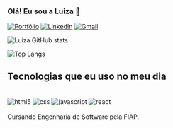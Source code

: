 ### Olá! Eu sou a Luiza 👋

[![Portfólio](https://img.shields.io/website?label-Portfílio.com&style=for-the-badge&url=https://sluizacristina.github.io/meu-site/)](https://sluizacristina.github.io/meu-site/)
[![LinkedIn](https://img.shields.io/badge/LinkedIn-0077B5?style=for-the-badge&logo=linkedin&logoColor=white)](https://www.linkedin.com/in/luiza-cristina-silva-frontend/)
[![Gmail](https://img.shields.io/badge/Gmail-D14836?style=for-the-badge&logo=gmail&logoColor=white)](https://mail.google.com/mail/u/2/?ogbl#inbox)

![Luiza GitHub stats](https://github-readme-stats.vercel.app/api?username=SLuizaCristina&show_icons=true&theme=radical)

[![Top Langs](https://github-readme-stats.vercel.app/api/top-langs/?username=SluizaCristina)](https://github.com/anuraghazra/github-readme-stats)

## Tecnologias que eu uso no meu dia

<div style="display: inline_block"><br/>
    <img align="center" alt="html5" src="https://img.shields.io/badge/HTML5-E34F26?style=for-the-badge&logo=html5&logoColor=white"/> 
     <img align="center" alt="css" src="https://img.shields.io/badge/CSS3-1572B6?style=for-the-badge&logo=css3&logoColor=white"/> 
      <img align="center" alt="javascript" src="https://img.shields.io/badge/JavaScript-323330?style=for-the-badge&logo=javascript&logoColor=F7DF1E"/> 
      <img align="center" alt="react" src="https://img.shields.io/badge/React-20232A?style=for-the-badge&logo=react&logoColor=61DAFB"/> 
</div><br/>
Cursando Engenharia de Software pela FIAP.

